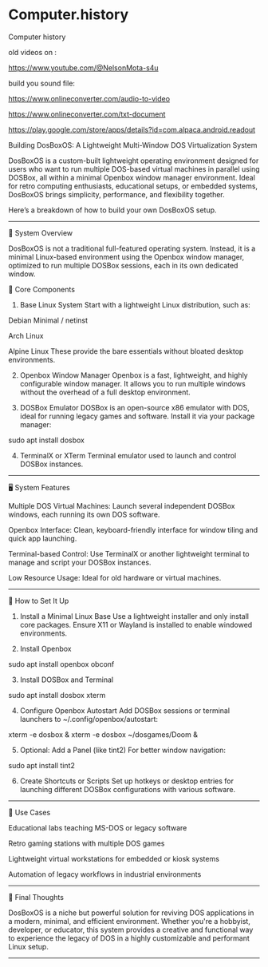 # Computer.history
Computer history 


old videos on :

https://www.youtube.com/@NelsonMota-s4u



build you sound file:

https://www.onlineconverter.com/audio-to-video


https://www.onlineconverter.com/txt-document



https://play.google.com/store/apps/details?id=com.alpaca.android.readout



Building DosBoxOS: A Lightweight Multi-Window DOS Virtualization System

DosBoxOS is a custom-built lightweight operating environment designed for users who want to run multiple DOS-based virtual machines in parallel using DOSBox, all within a minimal Openbox window manager environment. Ideal for retro computing enthusiasts, educational setups, or embedded systems, DosBoxOS brings simplicity, performance, and flexibility together.

Here’s a breakdown of how to build your own DosBoxOS setup.


---

🧩 System Overview

DosBoxOS is not a traditional full-featured operating system. Instead, it is a minimal Linux-based environment using the Openbox window manager, optimized to run multiple DOSBox sessions, each in its own dedicated window.

🔧 Core Components

1. Base Linux System
Start with a lightweight Linux distribution, such as:

Debian Minimal / netinst

Arch Linux

Alpine Linux These provide the bare essentials without bloated desktop environments.



2. Openbox Window Manager
Openbox is a fast, lightweight, and highly configurable window manager. It allows you to run multiple windows without the overhead of a full desktop environment.


3. DOSBox Emulator
DOSBox is an open-source x86 emulator with DOS, ideal for running legacy games and software. Install it via your package manager:

sudo apt install dosbox


4. TerminalX or XTerm
Terminal emulator used to launch and control DOSBox instances.




---

🖥️ System Features

Multiple DOS Virtual Machines: Launch several independent DOSBox windows, each running its own DOS software.

Openbox Interface: Clean, keyboard-friendly interface for window tiling and quick app launching.

Terminal-based Control: Use TerminalX or another lightweight terminal to manage and script your DOSBox instances.

Low Resource Usage: Ideal for old hardware or virtual machines.



---

🚀 How to Set It Up

1. Install a Minimal Linux Base Use a lightweight installer and only install core packages. Ensure X11 or Wayland is installed to enable windowed environments.


2. Install Openbox

sudo apt install openbox obconf


3. Install DOSBox and Terminal

sudo apt install dosbox xterm


4. Configure Openbox Autostart Add DOSBox sessions or terminal launchers to ~/.config/openbox/autostart:

xterm -e dosbox &
xterm -e dosbox ~/dosgames/Doom &


5. Optional: Add a Panel (like tint2)
For better window navigation:

sudo apt install tint2


6. Create Shortcuts or Scripts
Set up hotkeys or desktop entries for launching different DOSBox configurations with various software.




---

🔄 Use Cases

Educational labs teaching MS-DOS or legacy software

Retro gaming stations with multiple DOS games

Lightweight virtual workstations for embedded or kiosk systems

Automation of legacy workflows in industrial environments



---

🧠 Final Thoughts

DosBoxOS is a niche but powerful solution for reviving DOS applications in a modern, minimal, and efficient environment. Whether you're a hobbyist, developer, or educator, this system provides a creative and functional way to experience the legacy of DOS in a highly customizable and performant Linux setup.


---
